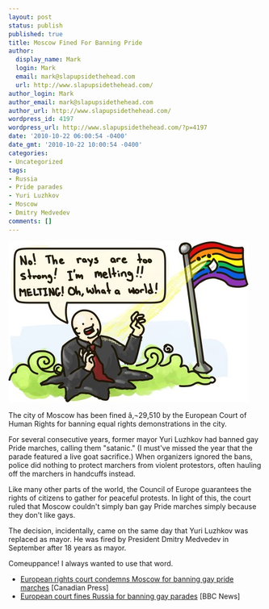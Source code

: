 ```yaml
---
layout: post
status: publish
published: true
title: Moscow Fined For Banning Pride
author:
  display_name: Mark
  login: Mark
  email: mark@slapupsidethehead.com
  url: http://www.slapupsidethehead.com/
author_login: Mark
author_email: mark@slapupsidethehead.com
author_url: http://www.slapupsidethehead.com/
wordpress_id: 4197
wordpress_url: http://www.slapupsidethehead.com/?p=4197
date: '2010-10-22 06:00:54 -0400'
date_gmt: '2010-10-22 10:00:54 -0400'
categories:
- Uncategorized
tags:
- Russia
- Pride parades
- Yuri Luzhkov
- Moscow
- Dmitry Medvedev
comments: []
---
```

![Yuri Luzhkov melts by the gaze of a Pride flag.](/wp-content/media/2010/10/flag-power.jpg "That's Yuri Luzhkov. And he's melting. It made more sense in my head than on paper.")

The city of Moscow has been fined â‚¬29,510 by the European Court of Human Rights for banning equal rights demonstrations in the city.

For several consecutive years, former mayor Yuri Luzhkov had banned gay Pride marches, calling them "satanic." (I must've missed the year that the parade featured a live goat sacrifice.) When organizers ignored the bans, police did nothing to protect marchers from violent protestors, often hauling off the marchers in handcuffs instead.

Like many other parts of the world, the Council of Europe guarantees the rights of citizens to gather for peaceful protests. In light of this, the court ruled that Moscow couldn't simply ban gay Pride marches simply because they don't like gays.

The decision, incidentally, came on the same day that Yuri Luzhkov was replaced as mayor. He was fired by President Dmitry Medvedev in September after 18 years as mayor.

Comeuppance! I always wanted to use that word.

- [European rights court condemns Moscow for banning gay pride marches](http://www.google.com/hostednews/canadianpress/article/ALeqM5gDMBsuFwu9tbrwGO7HepoOUoHYJQ?docId=4900076) [Canadian Press]
- [European court fines Russia for banning gay parades](http://www.bbc.co.uk/news/world-europe-11598590) [BBC News]
